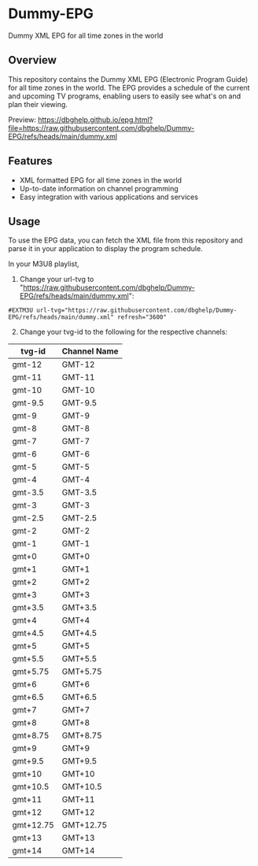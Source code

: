 # Dummy-EPG
Dummy XML EPG for all time zones in the world

## Overview

This repository contains the Dummy XML EPG (Electronic Program Guide) for all time zones in the world. The EPG provides a schedule of the current and upcoming TV programs, enabling users to easily see what's on and plan their viewing.

Preview: https://dbghelp.github.io/epg.html?file=https://raw.githubusercontent.com/dbghelp/Dummy-EPG/refs/heads/main/dummy.xml

## Features

- XML formatted EPG for all time zones in the world
- Up-to-date information on channel programming
- Easy integration with various applications and services

## Usage

To use the EPG data, you can fetch the XML file from this repository and parse it in your application to display the program schedule.

In your M3U8 playlist, 

1. Change your url-tvg to "https://raw.githubusercontent.com/dbghelp/Dummy-EPG/refs/heads/main/dummy.xml":

```#EXTM3U url-tvg="https://raw.githubusercontent.com/dbghelp/Dummy-EPG/refs/heads/main/dummy.xml" refresh="3600"```

2. Change your tvg-id to the following for the respective channels:
  
|   tvg-id   |         Channel Name          |
|------------|-------------------------------|
| gmt-12     | GMT-12                        |
| gmt-11     | GMT-11                        |
| gmt-10     | GMT-10                        |
| gmt-9.5    | GMT-9.5                       |
| gmt-9      | GMT-9                         |
| gmt-8      | GMT-8                         |
| gmt-7      | GMT-7                         |
| gmt-6      | GMT-6                         |
| gmt-5      | GMT-5                         |
| gmt-4      | GMT-4                         |
| gmt-3.5    | GMT-3.5                       |
| gmt-3      | GMT-3                         |
| gmt-2.5    | GMT-2.5                       |
| gmt-2      | GMT-2                         |
| gmt-1      | GMT-1                         |
| gmt+0      | GMT+0                         |
| gmt+1      | GMT+1                         |
| gmt+2      | GMT+2                         |
| gmt+3      | GMT+3                         |
| gmt+3.5    | GMT+3.5                       |
| gmt+4      | GMT+4                         |
| gmt+4.5    | GMT+4.5                       |
| gmt+5      | GMT+5                         |
| gmt+5.5    | GMT+5.5                       |
| gmt+5.75   | GMT+5.75                      |
| gmt+6      | GMT+6                         |
| gmt+6.5    | GMT+6.5                       |
| gmt+7      | GMT+7                         |
| gmt+8      | GMT+8                         |
| gmt+8.75   | GMT+8.75                      |
| gmt+9      | GMT+9                         |
| gmt+9.5    | GMT+9.5                       |
| gmt+10     | GMT+10                        |
| gmt+10.5   | GMT+10.5                      |
| gmt+11     | GMT+11                        |
| gmt+12     | GMT+12                        |
| gmt+12.75  | GMT+12.75                     |
| gmt+13     | GMT+13                        |
| gmt+14     | GMT+14                        |
